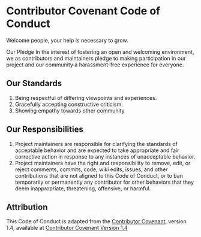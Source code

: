# Contributor Covenant Code of Conduct

Welcome people, your help is necessary to grow.

Our Pledge
In the interest of fostering an open and welcoming environment, we as contributors and maintainers pledge to making participation in our project and our community a harassment-free experience for everyone.

## Our Standards

1. Being respectful of differing viewpoints and experiences.
2. Gracefully accepting constructive criticism.
3. Showing empathy towards other community

## Our Responsibilities

1. Project maintainers are responsible for clarifying the standards of acceptable behavior and are expected to take appropriate and fair corrective action in response to any instances of unacceptable behavior.
2. Project maintainers have the right and responsibility to remove, edit, or reject comments, commits, code, wiki edits, issues, and other contributions that are not aligned to this Code of Conduct, or to ban temporarily or permanently any contributor for other behaviors that they deem inappropriate, threatening, offensive, or harmful.

## Attribution

This Code of Conduct is adapted from the [Contributor Covenant][homepage1], version 1.4,
available at [Contributor Covenant Version 1.4][homepage2] 

[homepage1]: https://www.contributor-covenant.org
[homepage2]: https://www.contributor-covenant.org/version/1/4/code-of-conduct.html